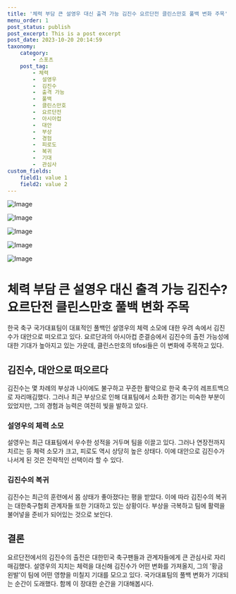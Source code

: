 ```yaml
---
title: '체력 부담 큰 설영우 대신 출격 가능 김진수 요르단전 클린스만호 풀백 변화 주목'
menu_order: 1
post_status: publish
post_excerpt: This is a post excerpt
post_date: 2023-10-20 20:14:59
taxonomy:
    category:
        - 스포츠
    post_tag:
        - 체력
        -  설영우
        -  김진수
        -  출격 가능
        -  풀백
        -  클린스만호
        -  요르단전
        -  아시아컵
        -  대안
        -  부상
        -  경험
        -  피로도
        -  복귀
        -  기대
        -  관심사
custom_fields:
    field1: value 1
    field2: value 2
---
```


![Image](https://imgnews.pstatic.net/image/413/2024/02/06/0000172307_001_20240206160401442.jpg?type=w647)

![Image](https://imgnews.pstatic.net/image/413/2024/02/06/0000172307_004_20240206160401477.jpg?type=w647)

![Image](https://imgnews.pstatic.net/image/413/2024/02/06/0000172307_002_20240206160401464.jpg?type=w647)

![Image](https://imgnews.pstatic.net/image/413/2024/02/06/0000172307_003_20240206160401469.jpg?type=w647)

![Image](https://imgnews.pstatic.net/image/413/2024/02/06/0000172307_005_20240206160401485.jpg?type=w647)

# 체력 부담 큰 설영우 대신 출격 가능 김진수? 요르단전 클린스만호 풀백 변화 주목

한국 축구 국가대표팀이 대표적인 풀백인 설영우의 체력 소모에 대한 우려 속에서 김진수가 대안으로 떠오르고 있다. 요르단과의 아시아컵 준결승에서 김진수의 출전 가능성에 대한 기대가 높아지고 있는 가운데, 클린스만호의 tifosi들은 이 변화에 주목하고 있다.

## 김진수, 대안으로 떠오르다

김진수는 몇 차례의 부상과 나이에도 불구하고 꾸준한 활약으로 한국 축구의 레프트백으로 자리매김했다. 그러나 최근 부상으로 인해 대표팀에서 소화한 경기는 미숙한 부분이 있었지만, 그의 경험과 능력은 여전히 빛을 발하고 있다. 

### 설영우의 체력 소모

설영우는 최근 대표팀에서 우수한 성적을 거두며 팀을 이끌고 있다. 그러나 연장전까지 치르는 등 체력 소모가 크고, 피로도 역시 상당히 높은 상태다. 이에 대안으로 김진수가 나서게 된 것은 전략적인 선택이라 할 수 있다.

### 김진수의 복귀

김진수는 최근의 훈련에서 몸 상태가 좋아졌다는 평을 받았다. 이에 따라 김진수의 복귀는 대한축구협회 관계자들 또한 기대하고 있는 상황이다. 부상을 극복하고 팀에 활력을 불어넣을 준비가 되어있는 것으로 보인다.

## 결론

요르단전에서의 김진수의 출전은 대한민국 축구팬들과 관계자들에게 큰 관심사로 자리매김했다. 설영우의 지치는 체력을 대신해 김진수가 어떤 변화를 가져올지, 그의 '황금 왼발'이 팀에 어떤 영향을 미칠지 기대를 모으고 있다. 국가대표팀의 풀백 변화가 기대되는 순간이 도래했다. 함께 이 장대한 순간을 기대해봅시다.
